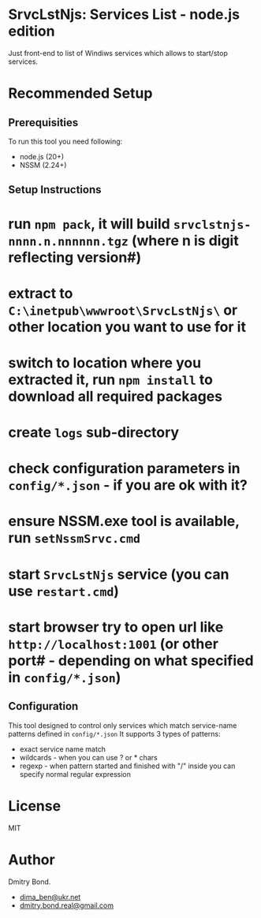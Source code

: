 # SrvcLstNjs: Services List - node.js edition

Just front-end to list of Windiws services which allows to start/stop services.

# Recommended Setup

## Prerequisities 

To run this tool you need following:
* node.js (20+)
* NSSM (2.24+)

## Setup Instructions

# run `npm pack`, it will build `srvclstnjs-nnnn.n.nnnnnn.tgz` (where n is digit reflecting version#)
# extract to `C:\inetpub\wwwroot\SrvcLstNjs\` or other location you want to use for it
# switch to location where you extracted it, run `npm install` to download all required packages
# create `logs` sub-directory
# check configuration parameters in `config/*.json` - if you are ok with it?
# ensure NSSM.exe tool is available, run `setNssmSrvc.cmd`
# start `SrvcLstNjs` service (you can use `restart.cmd`)
# start browser try to open url like `http://localhost:1001` (or other port# - depending on what specified in `config/*.json`)

## Configuration

This tool designed to control only services which match service-name patterns defined in `config/*.json`
It supports 3 types of patterns:
* exact service name match
* wildcards - when you can use ? or * chars
* regexp - when pattern started and finished with "/" inside you can specify normal regular expression

# License

MIT

# Author

Dmitry Bond. 
* dima_ben@ukr.net
* dmitry.bond.real@gmail.com

